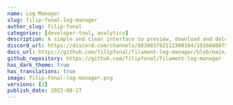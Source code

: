```yaml
---
name: Log Manager
slug: filip-fonal-log-manager
author_slug: filip-fonal
categories: [developer-tool, analytics]
description: A simple and clear interface to preview, download and delete Laravel log files using Filament Admin.
discord_url: https://discord.com/channels/883083792112300104/1016686075340673065
docs_url: https://github.com/filipfonal/filament-log-manager/blob/main/README.md
github_repository: https://github.com/filipfonal/filament-log-manager
has_dark_theme: true
has_translations: true
image: filip-fonal-log-manager.png
versions: [2]
publish_date: 2022-08-27
---
```

